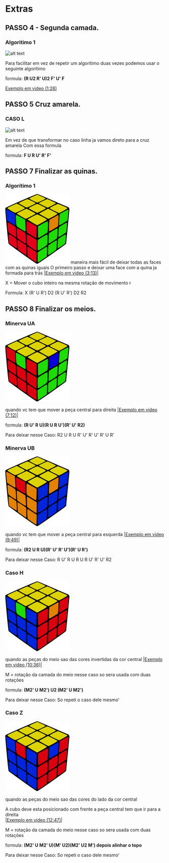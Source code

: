 # Extras
## PASSO 4 - Segunda camada.
### Algoritimo 1
![alt text](https://i0.wp.com/cubovelocidade.com.br/wp-content/uploads/2020/07/f2l-caso-07.png)

Para facilitar em vez de repetir um algorítimo duas vezes podemos usar o seguinte algorítimo

formula: **(R U2 R' U)2 F' U' F**

[Exemplo em video (1:28)](https://youtu.be/3ozKDPk6oAw?list=PLN0OEk4xKN9TEo8F-EADFqb-U9xWTNc2H&t=88)
 
## PASSO 5 Cruz amarela.
### CASO L
![alt text](https://i0.wp.com/cubovelocidade.com.br/wp-content/uploads/2020/05/metodo-basico-cubo-magico-caso-l.png)

Em vez de que transformar no caso linha ja vamos direto para a cruz amarela Com essa formula 

formula: **F U R U' R' F'**

## PASSO 7 Finalizar as quinas.
### Algorítimo 1
![Img](../assets/2.png)
maneira mais fácil de deixar todas as faces com as quinas iguais 
O primeiro passo e deixar uma face com a quina ja formada para trás
[|Exemplo em video (3:13)|](https://youtu.be/CrOB6mSECjI?list=PLN0OEk4xKN9TEo8F-EADFqb-U9xWTNc2H&t=193)
 
X = Mover o cubo inteiro na mesma rotação de movimento r

Formula: X (R' U R') D2 (R U' R') D2 R2

## PASSO 8 Finalizar os meios.
### Minerva UA
![as](../assets/0.png)

quando vc tem que mover a peça central para direita
[|Exemplo em video (7:12)|](https://youtu.be/3ozKDPk6oAw?list=PLN0OEk4xKN9TEo8F-EADFqb-U9xWTNc2H&t=432)

formula: **(R U' R U)(R U R U')(R' U' R2)**

Para deixar nesse Caso: R2 U R U R' U' R' U' R' U R'
### Minerva UB
![as](../assets/1.png)

quando vc tem que mover a peça central para esquerda
[|Exemplo em video (9:49)|](https://youtu.be/3ozKDPk6oAw?list=PLN0OEk4xKN9TEo8F-EADFqb-U9xWTNc2H&t=589)

formula: **(R2 U R U)(R' U' R' U')(R' U R')**

Para deixar nesse Caso: R U' R U R U R U' R' U' R2

### Caso H
![as](../assets/3.png)

quando as peças do meio sao das cores invertidas da cor central
[|Exemplo em video (10:36)|](https://youtu.be/CrOB6mSECjI?list=PLN0OEk4xKN9TEo8F-EADFqb-U9xWTNc2H&t=636)

M = rotação da camada do meio nesse caso so sera usada com duas rotações

formula: **(M2' U M2') U2 (M2' U M2')**

Para deixar nesse Caso: So repeti o caso dele mesmo'

### Caso Z
![as](../assets/4.png)

quando as peças do meio sao das cores do lado da cor central

A cubo deve esta posicionado com frente a peça central tem que ir para a direita     
[|Exemplo em video (12:47)|](https://youtu.be/CrOB6mSECjI?list=PLN0OEk4xKN9TEo8F-EADFqb-U9xWTNc2H&t=767)

M = rotação da camada do meio nesse caso so sera usada com duas rotações

formula: **(M2' U M2' U)(M' U2)(M2' U2 M') depois alinhar o topo**

Para deixar nesse Caso: So repeti o caso dele mesmo'